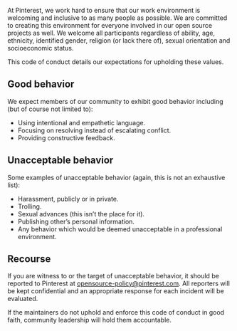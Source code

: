 At Pinterest, we work hard to ensure that our work environment is welcoming and inclusive to as many people as possible. We are committed to creating this environment for everyone involved in our open source projects as well. We welcome all participants regardless of ability, age, ethnicity, identified gender, religion (or lack there of), sexual orientation and socioeconomic status.

This code of conduct details our expectations for upholding these values.

## Good behavior

We expect members of our community to exhibit good behavior including (but of course not limited to):

- Using intentional and empathetic language.
- Focusing on resolving instead of escalating conflict.
- Providing constructive feedback.

## Unacceptable behavior

Some examples of unacceptable behavior (again, this is not an exhaustive list):

- Harassment, publicly or in private.
- Trolling.
- Sexual advances (this isn’t the place for it).
- Publishing other’s personal information.
- Any behavior which would be deemed unacceptable in a professional environment.

## Recourse

If you are witness to or the target of unacceptable behavior, it should be reported to Pinterest at opensource-policy@pinterest.com. All reporters will be kept confidential and an appropriate response for each incident will be evaluated.

If the maintainers do not uphold and enforce this code of conduct in good faith, community leadership will hold them accountable.
